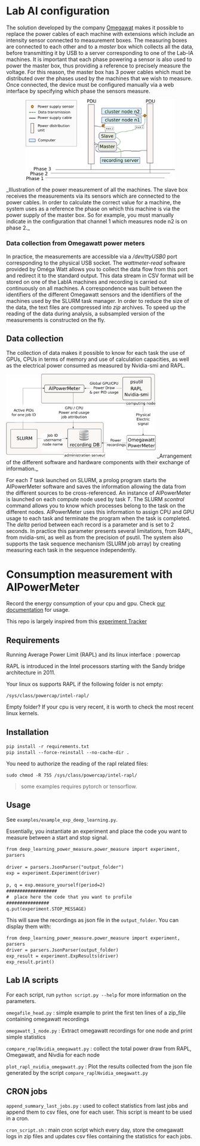 # Lab AI configuration

The solution developed by the company [Omegawat](mv.omegawatt.fr/) makes it possible to replace the power cables of each machine with extensions which include an intensity sensor connected to measurement boxes. The measuring boxes are connected to each other and to a _master_ box which collects all the data, before transmitting it by USB to a server corresponding to one of the Lab-IA machines. It is important that each phase powering a sensor is also used to power the master box, thus providing a reference to precisely measure the voltage. For this reason, the master box has 3 power cables which must be distributed over the phases used by the machines that we wish to measure. Once connected, the device must be configured manually via a web interface by specifying which phase the sensors measure.


<p align="center">
<img src="omegawatt.png" alt="isolated" width="400"/>
</p>
_Illustration of the power measurement of all the machines. The slave box receives the measurements via its sensors which are connected to the power cables. In order to calculate the correct value for a machine, the system uses as a reference the phase on which this machine is via the power supply of the master box. So for example, you must manually indicate in the configuration that channel 1 which measures node n2 is on phase 2._





  ### Data collection from Omegawatt power meters

In practice, the measurements are accessible via a _/dev/ttyUSB0_ port corresponding to the physical USB socket. The _wattmeter-read_ software provided by Oméga Watt allows you to collect the data flow from this port and redirect it to the standard output. This data stream in CSV format will be stored on one of the LabIA machines and recording is carried out continuously on all machines. A correspondence was built between the identifiers of the different Omegawatt sensors and the identifiers of the machines used by the SLURM task manager. In order to reduce the size of the data, the text files are compressed into _zip_ archives. To speed up the reading of the data during analysis, a subsampled version of the measurements is constructed on the fly.



## Data collection

The collection of data makes it possible to know for each task the use of GPUs, CPUs in terms of memory and use of calculation capacities, as well as the electrical power consumed as measured by Nvidia-smi and RAPL.

<img style="text-align: center;" src="measurement_system.png" alt="isolated" width="400"/>
_Arrangement of the different software and hardware components with their exchange of information._



For each _T_ task launched on SLURM, a prolog program starts the AIPowerMeter software and saves the information allowing the data from the different sources to be cross-referenced. An instance of AIPowerMeter is launched on each compute node used by task _T_. The SLURM _scontrol_ command allows you to know which processes belong to the task on the different nodes. AIPowerMeter uses this information to assign CPU and GPU usage to each task and terminate the program when the task is completed. The _delta_ period between each record is a parameter and is set to 2 seconds. In practice this parameter presents several limitations, from RAPL, from nvidia-smi, as well as from the precision of psutil. The system also supports the task sequence mechanism (SLURM job array) by creating measuring each task in the sequence independently.

# Consumption measurement with AIPowerMeter

Record the energy consumption of your cpu and gpu. Check [our documentation](https://greenai-uppa.github.io/AIPowerMeter/) for usage.

This repo is largely inspired from this [experiment Tracker](https://github.com/Breakend/experiment-impact-tracker) 

## Requirements

Running Average Power Limit (RAPL) and its linux interface : powercap 

RAPL is introduced in the Intel processors starting with the Sandy bridge architecture in 2011. 

Your linux os supports RAPL if the following folder is not empty:
```
/sys/class/powercap/intel-rapl/
```

Empty folder? If your cpu is very recent, it is worth to check the most recent linux kernels.

## Installation

```
pip install -r requirements.txt
pip install --force-reinstall --no-cache-dir .
```

You need to authorize the reading of the rapl related files: 
```
sudo chmod -R 755 /sys/class/powercap/intel-rapl/
```


> some examples requires pytorch or tensorflow.
## Usage

See `examples/example_exp_deep_learning.py`.

Essentially, you instantiate an experiment and place the code you want to measure between a start and stop signal.

```
from deep_learning_power_measure.power_measure import experiment, parsers

driver = parsers.JsonParser("output_folder")
exp = experiment.Experiment(driver)

p, q = exp.measure_yourself(period=2)
###################
#  place here the code that you want to profile
################
q.put(experiment.STOP_MESSAGE)

``` 

This will save the recordings as json file in the `output_folder`. You can display them with: 

```
from deep_learning_power_measure.power_measure import experiment, parsers
driver = parsers.JsonParser(output_folder)
exp_result = experiment.ExpResults(driver)
exp_result.print()
``` 

## Lab IA scripts

For each script, run `python script.py --help` for more information on the parameters.

`omegafile_head.py` : simple example to print the first ten lines of a zip_file containing omegawatt recordings 

`omegawatt_1_node.py` : Extract omegawatt recordings for one node and print simple statistics

`compare_raplNvidia_omegawatt.py`  : collect the total power draw from RAPL, Omegawatt, and Nivdia for each node

`plot_rapl_nvidia_omegawatt.py` : Plot the results collected from the json file generated by the script `compare_raplNvidia_omegawatt.py` 


## CRON jobs 

`append_summary_last_jobs.py` : used to collect statistics from last jobs and append them to csv files, one for each user. This script is meant to be used in a cron. 

`cron_script.sh` : main cron script which every day, store the omegawatt logs in zip files and updates csv files containing the statistics for each jobs.
